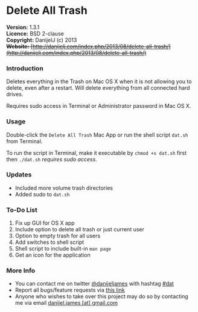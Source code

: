 Delete All Trash
================

**Version:** 1.3.1  
**Licence:** BSD 2-clause  
**Copyright:** DanijelJ (c) 2013  
~~**Website:** [http://danijelj.com/index.php/2013/08/delete-all-trash/](http://danijelj.com/index.php/2013/08/delete-all-trash/)~~

### Introduction
Deletes everything in the Trash on Mac OS X when it is not allowing you to delete, even after a restart. Will delete everything from all connected hard drives.

Requires sudo access in Terminal or Administrator password in Mac OS X.


### Usage
Double-click the `Delete All Trash` Mac App or run the shell script `dat.sh` from Terminal.

To run the script in Terminal, make it executable by `chmod +x dat.sh` first then `./dat.sh` _requires sudo access_.


### Updates
- Included more volume trash directories
- Added sudo to `dat.sh`


### To-Do List
 1. Fix up GUI for OS X app
 2. Include option to delete all trash or just current user
 3. Option to empty trash for all users
 4. Add switches to shell script
 5. Shell script to include built-in `man page`
 6. Get an icon for the application


### More Info
- You can contact me on twitter [@danijeljames](http://www.twitter.com/danijeljames) with hashtag [#dat](https://twitter.com/search?q=%23dat&src=typd)
- Report all bugs/feature requests via [this link](https://github.com/danijeljames/deletealltrash/issues/new)
- Anyone who wishes to take over this project may do so by contacting me via email [danijel.james [at] gmail.com](mailto:danijel.james@gmail.com)
